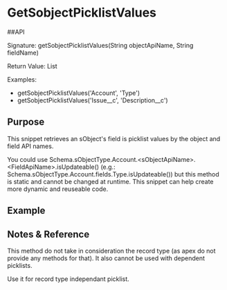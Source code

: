 # GetSobjectPicklistValues
##API

Signature: getSobjectPicklistValues(String objectApiName, String fieldName)
 
Return Value: List<SelectOption>

Examples:
- getSobjectPicklistValues('Account', 'Type')
- getSobjectPicklistValues('Issue__c', 'Description__c')

## Purpose

This snippet retrieves an sObject's field is picklist values by the object and field API names.

You could use Schema.sObjectType.Account.\<sObjectApiName>.\<FieldApiName>.isUpdateable() (e.g.: Schema.sObjectType.Account.fields.Type.isUpdateable()) but this method is static and cannot be changed at runtime. This snippet can help create more dynamic and reuseable code.

## Example

## Notes & Reference
This method do not take in consideration the record type (as apex do not provide any methods for that). It also cannot be used with dependent picklists.

Use it for record type independant picklist.
